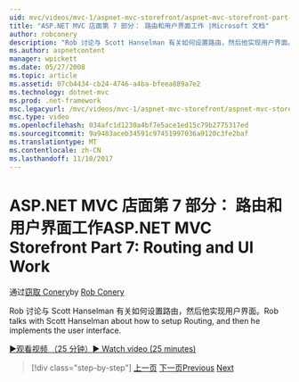 ```yaml
---
uid: mvc/videos/mvc-1/aspnet-mvc-storefront/aspnet-mvc-storefront-part-7-routing-and-ui-work
title: "ASP.NET MVC 店面第 7 部分： 路由和用户界面工作 |Microsoft 文档"
author: robconery
description: "Rob 讨论与 Scott Hanselman 有关如何设置路由，然后他实现用户界面。"
ms.author: aspnetcontent
manager: wpickett
ms.date: 05/27/2008
ms.topic: article
ms.assetid: 07cb4434-cb24-4746-a4ba-bfeea889a7e2
ms.technology: dotnet-mvc
ms.prod: .net-framework
msc.legacyurl: /mvc/videos/mvc-1/aspnet-mvc-storefront/aspnet-mvc-storefront-part-7-routing-and-ui-work
msc.type: video
ms.openlocfilehash: 034afc1d1230a4bf7e5ace1ed15c79b2775317ed
ms.sourcegitcommit: 9a9483aceb34591c97451997036a9120c3fe2baf
ms.translationtype: MT
ms.contentlocale: zh-CN
ms.lasthandoff: 11/10/2017
---
```

<a name="aspnet-mvc-storefront-part-7-routing-and-ui-work"></a><span data-ttu-id="ff817-103">ASP.NET MVC 店面第 7 部分： 路由和用户界面工作</span><span class="sxs-lookup"><span data-stu-id="ff817-103">ASP.NET MVC Storefront Part 7: Routing and UI Work</span></span>
====================
<span data-ttu-id="ff817-104">通过[窃取 Conery](https://github.com/robconery)</span><span class="sxs-lookup"><span data-stu-id="ff817-104">by [Rob Conery](https://github.com/robconery)</span></span>

<span data-ttu-id="ff817-105">Rob 讨论与 Scott Hanselman 有关如何设置路由，然后他实现用户界面。</span><span class="sxs-lookup"><span data-stu-id="ff817-105">Rob talks with Scott Hanselman about how to setup Routing, and then he implements the user interface.</span></span>

[<span data-ttu-id="ff817-106">&#9654;观看视频 （25 分钟）</span><span class="sxs-lookup"><span data-stu-id="ff817-106">&#9654; Watch video (25 minutes)</span></span>](https://channel9.msdn.com/Blogs/ASP-NET-Site-Videos/aspnet-mvc-storefront-part-7-routing-and-ui-work)

>[!div class="step-by-step"]
<span data-ttu-id="ff817-107">[上一页](aspnet-mvc-storefront-part-6-finishing-the-repository-and-initial-ui-work.md)
[下一页](aspnet-mvc-storefront-part-8-testing-controllers-iteration-1-complete.md)</span><span class="sxs-lookup"><span data-stu-id="ff817-107">[Previous](aspnet-mvc-storefront-part-6-finishing-the-repository-and-initial-ui-work.md)
[Next](aspnet-mvc-storefront-part-8-testing-controllers-iteration-1-complete.md)</span></span>
